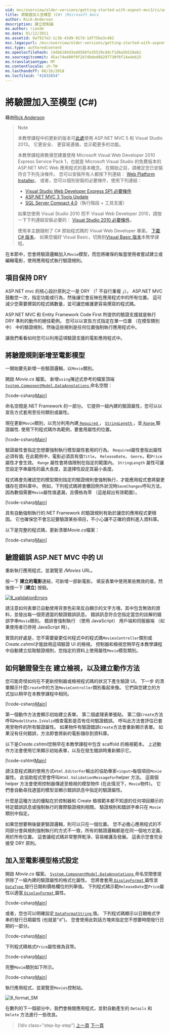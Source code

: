 ```yaml
---
uid: mvc/overview/older-versions/getting-started-with-aspnet-mvc3/cs/adding-validation-to-the-model
title: 將驗證加入至模型 (C#) |Microsoft Docs
author: Rick-Anderson
description: 建立控制器
ms.author: riande
ms.date: 01/12/2011
ms.assetid: 9af927e2-1c3b-43d9-917d-1df75be3c482
msc.legacyurl: /mvc/overview/older-versions/getting-started-with-aspnet-mvc3/cs/adding-validation-to-the-model
msc.type: authoredcontent
ms.openlocfilehash: 14db6184d3edd584fe35529cd4cf1dba5b528ab1
ms.sourcegitcommit: 45ac74e400f9f2b7dbded66297730f6f14a4eb25
ms.translationtype: MT
ms.contentlocale: zh-TW
ms.lasthandoff: 08/16/2018
ms.locfileid: "41832654"
---
```

<a name="adding-validation-to-the-model-c"></a>將驗證加入至模型 (C#)
====================
藉由[Rick Anderson](https://github.com/Rick-Anderson)

> > [!NOTE]
> > 本教學課程中的更新的版本可[此處](../../../getting-started/introduction/getting-started.md)使用 ASP.NET MVC 5 和 Visual Studio 2013。 它更安全、 更容易遵循，並示範更多的功能。
> 
> 
> 本教學課程將教導您建置使用 Microsoft Visual Web Developer 2010 Express Service Pack 1，也就是 Microsoft Visual Studio 的免費版本的 ASP.NET MVC Web 應用程式的基本概念。 在開始之前，請確定您已安裝符合下列先決條件。 您可以安裝所有人都按下列連結： [Web Platform Installer](https://www.microsoft.com/web/gallery/install.aspx?appid=VWD2010SP1Pack)。 或者，您可以個別安裝的必要條件，使用下列連結：
> 
> - [Visual Studio Web Developer Express SP1 必要條件](https://www.microsoft.com/web/gallery/install.aspx?appid=VWD2010SP1Pack)
> - [ASP.NET MVC 3 Tools Update](https://www.microsoft.com/web/gallery/install.aspx?appsxml=&amp;appid=MVC3)
> - [SQL Server Compact 4.0](https://www.microsoft.com/web/gallery/install.aspx?appid=SQLCE;SQLCEVSTools_4_0)（執行階段 + 工具支援）
> 
> 如果您使用 Visual Studio 2010 而不 Visual Web Developer 2010，請按一下下列連結安裝必要的： [Visual Studio 2010 必要條件](https://www.microsoft.com/web/gallery/install.aspx?appsxml=&amp;appid=VS2010SP1Pack)。
> 
> 使用本主題隨附了 C# 原始程式碼的 Visual Web Developer 專案。 [下載 C# 版本](https://code.msdn.microsoft.com/Introduction-to-MVC-3-10d1b098)。 如果您偏好 Visual Basic，切換到[Visual Basic 版本](../vb/intro-to-aspnet-mvc-3.md)本教學課程。


在本節中，您會將驗證邏輯加入`Movie`模型，而您將確保的每當使用者嘗試建立或編輯電影，使用應用程式執行驗證規則。

## <a name="keeping-things-dry"></a>項目保持 DRY

ASP.NET mvc 的核心設計原則之一是 DRY （「 不自行重複 」）。 ASP.NET MVC 鼓勵您一次，指定功能或行為，然後讓它會反映在應用程式中的所有位置。 這可減少您需要撰寫的程式碼數量，並可讓您維護更容易撰寫的程式碼。

ASP.NET MVC 和 Entity Framework Code First 所提供的驗證支援就是執行 DRY 準則的動作的絕佳範例。 您可以以宣告方式指定在單一位置 （在模型類別中） 中的驗證規則，然後這些規則是任何位置強制執行應用程式中。

讓我們看看如何您可以利用這項驗證支援的電影應用程式中。

## <a name="adding-validation-rules-to-the-movie-model"></a>將驗證規則新增至電影模型

一開始要先新增一些驗證邏輯，以`Movie`類別。

開啟 *Movie.cs* 檔案。 新增`using`陳述式參考的檔案頂端[ `System.ComponentModel.DataAnnotations` ](https://msdn.microsoft.com/library/system.componentmodel.dataannotations.aspx)命名空間：

[!code-csharp[Main](adding-validation-to-the-model/samples/sample1.cs)]

命名空間是.NET Framework 的一部分。 它提供一組內建的驗證屬性，您可以以宣告方式套用至任何類別或屬性。

現在更新`Movie`類別，以充分利用內建[ `Required` ](https://msdn.microsoft.com/library/system.componentmodel.dataannotations.requiredattribute.aspx)， [ `StringLength` ](https://msdn.microsoft.com/library/system.componentmodel.dataannotations.stringlengthattribute.aspx)，並[ `Range` ](https://msdn.microsoft.com/library/system.componentmodel.dataannotations.rangeattribute.aspx)驗證屬性. 使用下列程式碼作為範例，要套用屬性的位置。

[!code-csharp[Main](adding-validation-to-the-model/samples/sample2.cs)]

驗證屬性會指定您想要強制執行模型屬性套用的行為。 `Required`屬性會指出屬性必須有值; 在此範例中，電影必須具有值`Title`， `ReleaseDate`， `Genre`，和`Price`屬性才會生效。 `Range` 屬性會將值限制在指定的範圍內。 `StringLength` 屬性可讓您設定字串屬性的最大長度，並選擇性設定其最小長度。

程式碼會先確認您的模型類別指定的驗證規則會強制執行，才能應用程式會將變更儲存在資料庫中。 例如，下列程式碼將會擲回例外狀況時`SaveChanges`呼叫方法，因為數個需要`Movie`屬性值遺漏，且價格為零 （這是超出有效範圍）。

[!code-csharp[Main](adding-validation-to-the-model/samples/sample3.cs)]

具有自動強制執行的.NET Framework 的驗證規則有助於讓您的應用程式更穩固。 它也確保您不會忘記要驗證某些項目，不小心讓不正確的資料進入資料庫。

以下是完整的程式碼，更新清單*Movie.cs*檔案：

[!code-csharp[Main](adding-validation-to-the-model/samples/sample4.cs)]

## <a name="validation-error-ui-in-aspnet-mvc"></a>驗證錯誤 ASP.NET MVC 中的 UI

重新執行應用程式，並瀏覽至 */Movies* URL。

按一下 **建立的電影**連結，可新增一部新電影。 填妥表單中使用某些無效的值，然後按一下 [**建立**] 按鈕。

[![8_validationErrors](adding-validation-to-the-model/_static/image2.png)](adding-validation-to-the-model/_static/image1.png)

請注意如何表單已自動使用背景色彩來反白顯示的文字方塊，其中包含無效的資料，並發出每一個旁適當的驗證錯誤訊息。 錯誤訊息符合您指定當您的註解的錯誤字串`Movie`類別。 錯誤會強制執行 （使用 JavaScript） 用戶端和伺服器端 （如果使用者已停用 JavaScript 時）。

實質的好處是，您不需要變更任何程式中的程式碼`MoviesController`類別或*Create.cshtml*才能啟用這項驗證 UI 的檢視。 控制器和檢視您稍早在本教學課程中自動建立拾取驗證規則，您指定的資料上使用屬性`Movie`模型類別。

## <a name="how-validation-occurs-in-the-create-view-and-create-action-method"></a>如何驗證發生在 建立檢視，以及建立動作方法

您可能奇怪如何在不更新控制器或檢視程式碼的狀況下產生驗證 UI。 下一步 的清單顯示什麼`Create`中的方法`MovieController`類別看起來像。 它們與您建立的方式加以稍早在本教學課程中相同。

[!code-csharp[Main](adding-validation-to-the-model/samples/sample5.cs)]

第一個動作方法會顯示初始建立表單。 第二個處理表單張貼。 第二個`Create`方法呼叫`ModelState.IsValid`檢查電影是否有任何驗證錯誤。 呼叫此方法會評估已套用至物件的所有驗證屬性。 如果物件有驗證錯誤`Create`方法會重新顯示表單。 如果沒有任何錯誤，方法即會將新的電影儲存到資料庫。

以下是*Create.cshtml*您稍早在本教學課程中包含 scaffold 的檢視範本。 上述動作方法會使用它來顯示初始表單，以及在發生錯誤時重新顯示它。

[!code-cshtml[Main](adding-validation-to-the-model/samples/sample6.cshtml)]

請注意程式碼的使用方式`Html.EditorFor`輸出的協助專家`<input>`每個項目`Movie`屬性。 此協助程式旁會呼叫`Html.ValidationMessageFor`helper 方法。 這兩個 helper 方法會使用控制器傳遞至檢視的模型物件 (在此情況下，`Movie`物件)。 它們會自動尋找適當的模型並顯示錯誤訊息中指定的驗證屬性。

什麼是這種方法的優點在於控制器和 Create 檢視範本都不知道的任何項目顯示的特定錯誤訊息或強制執行的實際驗證規則相關。 驗證規則和錯誤字串只在 `Movie` 類別中指定。

如果您想要稍後變更驗證邏輯，則可以只在一個位置。 您不必擔心應用程式的不同部分會與規則強制執行的方式不一致，所有的驗證邏輯都是在同一個地方定義，用於所有位置。 這會讓程式碼非常整齊乾淨，容易維護及發展。 這表示您會完全接受 DRY 原則。

## <a name="adding-formatting-to-the-movie-model"></a>加入至電影模型格式設定

開啟 *Movie.cs* 檔案。 [ `System.ComponentModel.DataAnnotations` ](https://msdn.microsoft.com/library/system.componentmodel.dataannotations.aspx)命名空間會提供除了一組內建的驗證屬性的格式化屬性。 您將會套用[ `DisplayFormat` ](https://msdn.microsoft.com/library/system.componentmodel.dataannotations.displayformatattribute.aspx)屬性並[ `DataType` ](https://msdn.microsoft.com/library/system.componentmodel.dataannotations.datatype.aspx)發行日期和價格欄位的列舉值。 下列程式碼示範`ReleaseDate`並`Price`屬性以適當[ `DisplayFormat` ](https://msdn.microsoft.com/library/system.componentmodel.dataannotations.displayformatattribute.aspx)屬性。

[!code-csharp[Main](adding-validation-to-the-model/samples/sample7.cs)]

或者，您也可以明確設定[ `DataFormatString` ](https://msdn.microsoft.com/library/system.string.format.aspx)值。 下列程式碼顯示以日期格式字串的發行日期屬性 (也就是"d")。 您會使用此對話方塊來指定您不想要時間發行日期的一部分。

[!code-csharp[Main](adding-validation-to-the-model/samples/sample8.cs)]

下列程式碼格式`Price`屬性做為貨幣。

[!code-csharp[Main](adding-validation-to-the-model/samples/sample9.cs)]

完整`Movie`類別如下所示。

[!code-csharp[Main](adding-validation-to-the-model/samples/sample10.cs)]

執行應用程式，並瀏覽至`Movies`控制站。

![8_format_SM](adding-validation-to-the-model/_static/image3.png)

在數列的下一個部分中，我們會檢閱應用程式，並對自動產生的 `Details` 和 `Delete` 方法進行一些改良。

> [!div class="step-by-step"]
> [上一頁](adding-a-new-field.md)
> [下一頁](improving-the-details-and-delete-methods.md)
